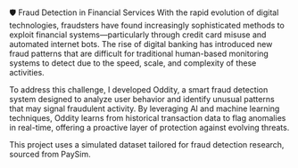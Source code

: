 
🛡️ Fraud Detection in Financial Services
With the rapid evolution of digital technologies, fraudsters have found increasingly sophisticated methods to exploit financial systems—particularly through credit card misuse and automated internet bots. The rise of digital banking has introduced new fraud patterns that are difficult for traditional human-based monitoring systems to detect due to the speed, scale, and complexity of these activities.

To address this challenge, I developed Oddity, a smart fraud detection system designed to analyze user behavior and identify unusual patterns that may signal fraudulent activity. By leveraging AI and machine learning techniques, Oddity learns from historical transaction data to flag anomalies in real-time, offering a proactive layer of protection against evolving threats.

This project uses a simulated dataset tailored for fraud detection research, sourced from PaySim.

